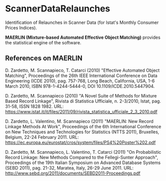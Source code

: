 # ScannerDataRelaunches
Identification of Relaunches in Scanner Data (for Istat's Monthly Consumer Prices Indices).

**MAERLIN (Mixture-based Automated Effective Object Matching)** provides the statistical engine of the software.


## References on MAERLIN
D. Zardetto, M. Scannapieco, T. Catarci (2010) "Effective Automated Object Matching", Proceedings of the 26th IEEE International Conference on Data Engineering (ICDE 2010), pag. 757-768, Long Beach, California, USA, 1-6 March 2010, ISBN 978-1-4244-5444-0, DOI 10.1109/ICDE.2010.5447904.

D. Zardetto, M. Scannapieco (2010) "A Novel Suite of Methods for Mixture Based Record Linkage", Rivista di Statistica Ufficiale, n. 2-3/2010, Istat, pag. 31-58, ISSN 1828 1982.
URL: <https://www.istat.it/it/files/2011/09/rivista_statistica_ufficiale_2_3_2010.pdf>

D. Zardetto, L. Valentino, M. Scannapieco (2011) "MAERLIN: New Record Linkage Methods At Work", Proceedings of the 6th International Conference on New Techniques and Technologies for Statistics (NTTS 2011), Bruxelles, Belgium, 22-24 February 2011.
URL: <https://ec.europa.eu/eurostat/cros/system/files/PS4%20Poster%202.pdf>

D. Zardetto, M. Scannapieco, L. Valentino, T. Catarci (2011) "On Probabilistic Record Linkage: New Methods Compared to the Fellegi-Sunter Approach", Proceedings of the 19th Italian Symposium on Advanced Database Systems (SEBD 2011), pag. 21-32, Maratea, Italy, 26-29 June 2011.
URL: <http://www.sebd.org/2011/documents/SEBD2011-Proceedings.pdf>
